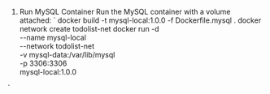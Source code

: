 1. Run MySQL Container
Run the MySQL container with a volume attached:
`
docker build -t mysql-local:1.0.0 -f Dockerfile.mysql .
docker network create todolist-net
docker run -d \
  --name mysql-local \
  --network todolist-net \
  -v mysql-data:/var/lib/mysql \
  -p 3306:3306 \
  mysql-local:1.0.0

`
